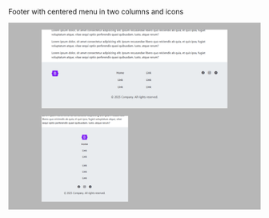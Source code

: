 Footer with centered menu in two columns and icons

<img src="screenshot.png" alt="webkit-pro" style="width: 800px;">
